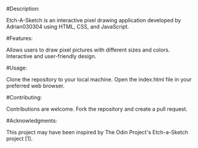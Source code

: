 #Description:

Etch-A-Sketch is an interactive pixel drawing application developed by Adrian030304 using HTML, CSS, and JavaScript.

#Features:

Allows users to draw pixel pictures with different sizes and colors.
Interactive and user-friendly design.

#Usage:

Clone the repository to your local machine.
Open the index.html file in your preferred web browser.

#Contributing:

Contributions are welcome. Fork the repository and create a pull request.

#Acknowledgments:

This project may have been inspired by The Odin Project's Etch-a-Sketch project [1].
